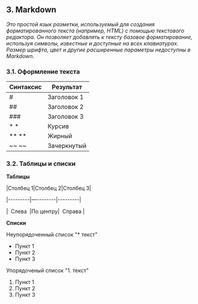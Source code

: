 ## 3. Markdown

*Это простой язык разметки, используемый для создания форматированного текста (например, HTML) с помощью текстового редактора. Он позволяет добавлять к тексту базовое форматирование, используя символы, известные и доступные на всех клавиатурах. Размер шрифта, цвет и другие расширенные параметры недоступны в Markdown.*

### 3.1. Оформление текста

| Синтаксис | Результат |
| --- | --- |
| # | Заголовок 1 |
| ## | Заголовок 2 |
| ### | Заголовок 3 |
| * * | Курсив |
| ** ** | Жирный |
| ~~ ~~ | Зачеркнутый |

### 3.2. Таблицы и списки

**Таблицы**

|Столбец 1|Столбец 2|Столбец 3|

|---------|—--------|---------|

|  Слева  |По центру|  Справа |

**Списки**

Неупорядоченный список "* текст"

- Пункт 1
- Пункт 2
- Пункт 3

Упорядоченый список "1. текст"

1. Пункт 1
2. Пункт 2
3. Пункт 3